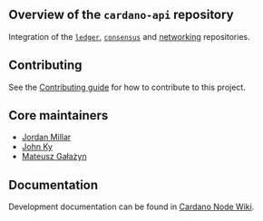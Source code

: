 ## Overview of the `cardano-api` repository

Integration of the [`ledger`](https://github.com/input-output-hk/cardano-ledger), [`consensus`](https://github.com/input-output-hk/ouroboros-consensus) and
[networking](https://github.com/input-output-hk/ouroboros-network/tree/master/ouroboros-network) repositories.

## Contributing

See the [Contributing guide](CONTRIBUTING.md) for how to contribute to this project.

## Core maintainers

* [Jordan Millar](https://github.com/Jimbo4350)
* [John Ky](https://github.com/newhoggy)
* [Mateusz Gałażyn](https://github.com/carbolymer)

## Documentation

Development documentation can be found in [Cardano Node Wiki](https://github.com/input-output-hk/cardano-node-wiki/wiki).
